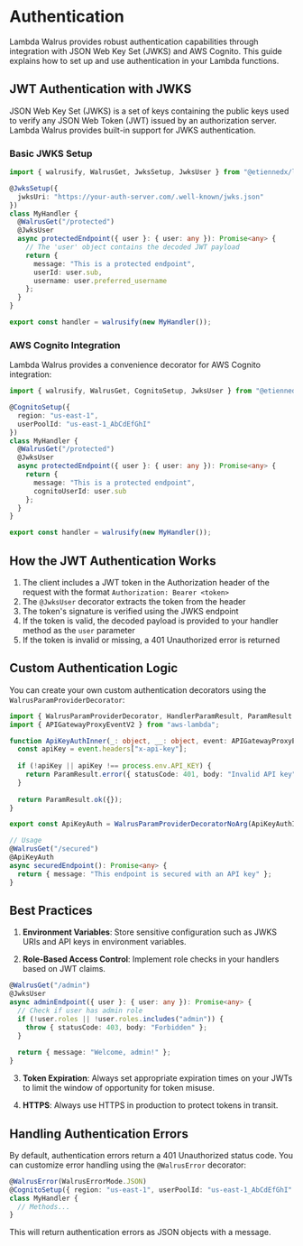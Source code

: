 # Authentication

Lambda Walrus provides robust authentication capabilities through integration with JSON Web Key Set (JWKS) and AWS Cognito. This guide explains how to set up and use authentication in your Lambda functions.

## JWT Authentication with JWKS

JSON Web Key Set (JWKS) is a set of keys containing the public keys used to verify any JSON Web Token (JWT) issued by an authorization server. Lambda Walrus provides built-in support for JWKS authentication.

### Basic JWKS Setup

```typescript
import { walrusify, WalrusGet, JwksSetup, JwksUser } from "@etiennedx/lambda-walrus";

@JwksSetup({ 
  jwksUri: "https://your-auth-server.com/.well-known/jwks.json" 
})
class MyHandler {
  @WalrusGet("/protected")
  @JwksUser
  async protectedEndpoint({ user }: { user: any }): Promise<any> {
    // The 'user' object contains the decoded JWT payload
    return {
      message: "This is a protected endpoint",
      userId: user.sub,
      username: user.preferred_username
    };
  }
}

export const handler = walrusify(new MyHandler());
```

### AWS Cognito Integration

Lambda Walrus provides a convenience decorator for AWS Cognito integration:

```typescript
import { walrusify, WalrusGet, CognitoSetup, JwksUser } from "@etiennedx/lambda-walrus";

@CognitoSetup({ 
  region: "us-east-1",
  userPoolId: "us-east-1_AbCdEfGhI" 
})
class MyHandler {
  @WalrusGet("/protected")
  @JwksUser
  async protectedEndpoint({ user }: { user: any }): Promise<any> {
    return {
      message: "This is a protected endpoint",
      cognitoUserId: user.sub
    };
  }
}

export const handler = walrusify(new MyHandler());
```

## How the JWT Authentication Works

1. The client includes a JWT token in the Authorization header of the request with the format `Authorization: Bearer <token>`
2. The `@JwksUser` decorator extracts the token from the header
3. The token's signature is verified using the JWKS endpoint
4. If the token is valid, the decoded payload is provided to your handler method as the `user` parameter
5. If the token is invalid or missing, a 401 Unauthorized error is returned

## Custom Authentication Logic

You can create your own custom authentication decorators using the `WalrusParamProviderDecorator`:

```typescript
import { WalrusParamProviderDecorator, HandlerParamResult, ParamResult } from "@etiennedx/lambda-walrus";
import { APIGatewayProxyEventV2 } from "aws-lambda";

function ApiKeyAuthInner(_: object, __: object, event: APIGatewayProxyEventV2): HandlerParamResult {
  const apiKey = event.headers["x-api-key"];
  
  if (!apiKey || apiKey !== process.env.API_KEY) {
    return ParamResult.error({ statusCode: 401, body: "Invalid API key" });
  }
  
  return ParamResult.ok({});
}

export const ApiKeyAuth = WalrusParamProviderDecoratorNoArg(ApiKeyAuthInner);

// Usage
@WalrusGet("/secured")
@ApiKeyAuth
async securedEndpoint(): Promise<any> {
  return { message: "This endpoint is secured with an API key" };
}
```

## Best Practices

1. **Environment Variables**: Store sensitive configuration such as JWKS URIs and API keys in environment variables.

2. **Role-Based Access Control**: Implement role checks in your handlers based on JWT claims.

```typescript
@WalrusGet("/admin")
@JwksUser
async adminEndpoint({ user }: { user: any }): Promise<any> {
  // Check if user has admin role
  if (!user.roles || !user.roles.includes("admin")) {
    throw { statusCode: 403, body: "Forbidden" };
  }
  
  return { message: "Welcome, admin!" };
}
```

3. **Token Expiration**: Always set appropriate expiration times on your JWTs to limit the window of opportunity for token misuse.

4. **HTTPS**: Always use HTTPS in production to protect tokens in transit.

## Handling Authentication Errors

By default, authentication errors return a 401 Unauthorized status code. You can customize error handling using the `@WalrusError` decorator:

```typescript
@WalrusError(WalrusErrorMode.JSON)
@CognitoSetup({ region: "us-east-1", userPoolId: "us-east-1_AbCdEfGhI" })
class MyHandler {
  // Methods...
}
```

This will return authentication errors as JSON objects with a message.
